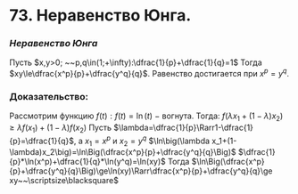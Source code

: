 # 73. Неравенство Юнга.

### *Неравенство Юнга*
Пусть $x,y>0; ~~p,q\in(1;+\infty):\dfrac{1}{p}+\dfrac{1}{q}=1$
Тогда $xy\le\dfrac{x^p}{p}+\dfrac{y^q}{q}$. Равенство достигается при $x^p=y^q$.

### Доказательство:
Рассмотрим функцию $f(t):f(t)=\ln(t)~-~$вогнута. Тогда:
$f\big(\lambda x_1+(1-\lambda)x_2\big)\ge\lambda f(x_1)+(1-\lambda)f(x_2)$
Пусть $\lambda=\dfrac{1}{p}\Rarr1-\dfrac{1}{p}=\dfrac{1}{q}$, а $x_1=x^p$ и $x_2=y^q$
$\ln\big(\lambda x_1+(1-\lambda)x_2\big)=\ln\Big(\dfrac{x^p}{p}+\dfrac{y^q}{q}\Big)$
$\dfrac{1}{p}*\ln(x^p)+\dfrac{1}{q}*\ln(y^q)=\ln(xy)$
Тогда $\ln\Big(\dfrac{x^p}{p}+\dfrac{y^q}{q}\Big)\ge\ln(xy)\Rarr\dfrac{x^p}{p}+\dfrac{y^q}{q}\ge xy~~\scriptsize\blacksquare$